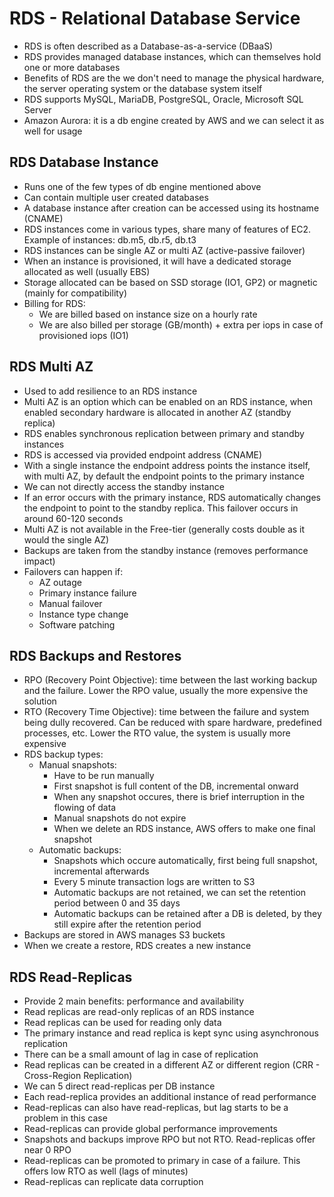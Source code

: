 # RDS - Relational Database Service

- RDS is often described as a Database-as-a-service (DBaaS)
- RDS provides managed database instances, which can themselves hold one or more databases
- Benefits of RDS are the we don't need to manage the physical hardware, the server operating system or the database system itself
- RDS supports MySQL, MariaDB, PostgreSQL, Oracle, Microsoft SQL Server
- Amazon Aurora: it is a db engine created by AWS and we can select it as well for usage

## RDS Database Instance

- Runs one of the few types of db engine mentioned above
- Can contain multiple user created databases
- A database instance after creation can be accessed using its hostname (CNAME)
- RDS instances come in various types, share many of features of EC2. Example of instances: db.m5, db.r5, db.t3
- RDS instances can be single AZ or multi AZ (active-passive failover)
- When an instance is provisioned, it will have a dedicated storage allocated as well (usually EBS)
- Storage allocated can be based on SSD storage (IO1, GP2) or magnetic (mainly for compatibility)
- Billing for RDS:
    - We are billed based on instance size on a hourly rate
    - We are also billed per storage (GB/month) + extra per iops in case of provisioned iops (IO1)

## RDS Multi AZ

- Used to add resilience to an RDS instance
- Multi AZ is an option which can be enabled on an RDS instance, when enabled secondary hardware is allocated in another AZ (standby replica)
- RDS enables synchronous replication between primary and standby instances
- RDS is accessed via provided endpoint address (CNAME)
- With a single instance the endpoint address points the instance itself, with multi AZ, by default the endpoint points to the primary instance
- We can not directly access the standby instance
- If an error occurs with the primary instance, RDS automatically changes the endpoint to point to the standby replica. This failover occurs in around 60-120 seconds
- Multi AZ is not available in the Free-tier (generally costs double as it would the single AZ)
- Backups are taken from the standby instance (removes performance impact)
- Failovers can happen if:
    - AZ outage
    - Primary instance failure
    - Manual failover
    - Instance type change
    - Software patching

## RDS Backups and Restores

- RPO (Recovery Point Objective): time between the last working backup and the failure. Lower the RPO value, usually the more expensive the solution
- RTO (Recovery Time Objective): time between the failure and system being dully recovered. Can be reduced with spare hardware, predefined processes, etc. Lower the RTO value, the system is usually more expensive
- RDS backup types:
    - Manual snapshots:
        - Have to be run manually
        - First snapshot is full content of the DB, incremental onward
        - When any snapshot occures, there is brief interruption in the flowing of data
        - Manual snapshots do not expire
        - When we delete an RDS instance, AWS offers to make one final snapshot
    - Automatic backups:
        - Snapshots which occure automatically, first being full snapshot, incremental afterwards
        - Every 5 minute transaction logs are written to S3
        - Automatic backups are not retained, we can set the retention period between 0 and 35 days
        - Automatic backups can be retained after a DB is deleted, by they still expire after the retention period
- Backups are stored in AWS manages S3 buckets
- When we create a restore, RDS creates a new instance

## RDS Read-Replicas

- Provide 2 main benefits: performance and availability
- Read replicas are read-only replicas of an RDS instance
- Read replicas can be used for reading only data
- The primary instance and read replica is kept sync using asynchronous replication
- There can be a small amount of lag in case of replication
- Read replicas can be created in a different AZ or different region (CRR - Cross-Region Replication)
- We can 5 direct read-replicas per DB instance
- Each read-replica provides an additional instance of read performance
- Read-replicas can also have read-replicas, but lag starts to be a problem in this case
- Read-replicas can provide global performance improvements
- Snapshots and backups improve RPO but not RTO. Read-replicas offer near 0 RPO
- Read-replicas can be promoted to primary in case of a failure. This offers low RTO as well (lags of minutes)
- Read-replicas can replicate data corruption
